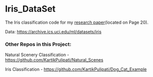 # Iris_DataSet
The Iris classification code for my [research paper](https://www.curieuxacademicjournal.com/_files/ugd/99711c_b41050487f9f42fc961bc25791f40362.pdf)(located on Page 20).

Data: https://archive.ics.uci.edu/ml/datasets/iris

### Other Repos in this Project:
Natural Scenery Classification - https://github.com/KartikPulipati/Natural_Scenes

Iris Classification - https://github.com/KartikPulipati/Dog_Cat_Example
